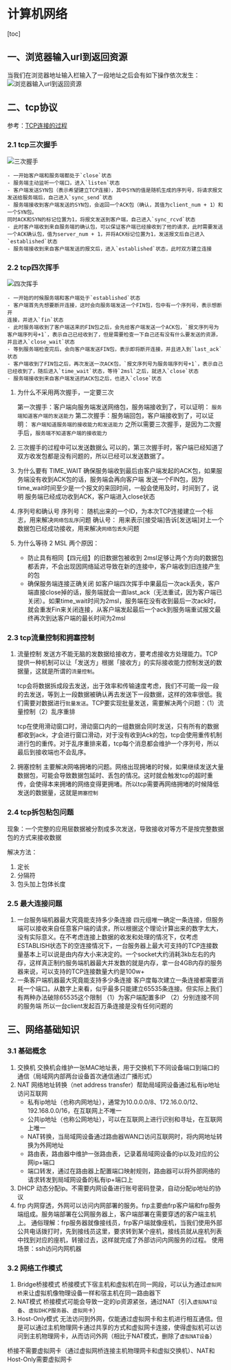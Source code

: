 # 计算机网络

[toc]

## 一、浏览器输入url到返回资源

当我们在浏览器地址输入栏输入了一段地址之后会有如下操作依次发生：
![浏览器输入url到返回资源](../pic/输入url后.jpeg)

## 二、tcp协议

参考：[TCP连接的过程](https://blog.csdn.net/weixin_51338848/article/details/127691543)

### 2.1 tcp三次握手

![三次握手](../pic/tcp三次握手.jpeg)

    - 一开始客户端和服务端都处于`close`状态
    - 服务端主动监听一个端口，进入`listen`状态
    - 客户端发送SYN包（表示希望建立TCP连接），其中SYN的值是随机生成的序列号，将请求报文
    发送给服务端后，自己进入`sync_send`状态
    - 服务端接收到客户端发送的SYN包，会返回一个ACK包（确认，其值为client_num + 1）和一个SYN包。
    同时ACK和SYN的标记位置为1，将报文发送到客户端，自己进入`sync_rcvd`状态
    - 此时客户端收到来自服务端的确认包，可以保证客户端已经接收到了他的请求，此时需要发送一个ACK确认包，值为server_num + 1，并将ACK标记位置为1，发送报文后自己进入`established`状态
    - 服务端接收到来自客户端发送的报文后，进入`established`状态，此时双方建立连接

### 2.2 tcp四次挥手

![四次挥手](../pic/tcp四次挥手.jpeg)

    - 一开始的时候服务端和客户端处于`established`状态
    - 客户端首先先想要断开连接，这时会向服务端发送一个FIN包，包中有一个序列号，表示想断开
    连接，并进入`fin`状态
    - 此时服务端收到了客户端送来的FIN包之后，会先给客户端发送一个ACK包，`报文序列号为客户端序列号+1`，表示自己已经收到了，但是需要检查一下自己还有没有什么要发送的资源，并且进入`close_wait`状态
    - 等到服务端检查完后，会向客户端发送FIN包，表示即将断开连接，并且进入到`last_ack`状态
    - 客户端收到了FIN包之后，再次发送一次ACK包，`报文序列号为服务端序列号+1`，表示自己已经收到了，随后进入`time_wait`状态，等待`2msl`之后，就进入`close`状态
    - 服务端接收到来自客户端发送的ACK包之后，也进入`close`状态

1. 为什么不采用两次握手，一定要三次

    第一次握手：客户端向服务端发送网络包，服务端接收到了，可以证明：
    `服务端知道客户端的发送能力`
    第二次握手：服务端回包，客户端接收到了，可以证明：
    `客户端知道服务端的接收能力和发送能力`
    之所以需要三次握手，是因为二次握手后，`服务端不知道客户端的接收能力`

2. 三次握手的过程中可以发送数据么
可以的，第三次握手时，客户端已经知道了双方收发包都是没有问题的，所以已经可以发送数据了。

3. 为什么要有 TIME_WAIT
确保服务端收到最后由客户端发起的ACK包，如果服务端没有收到ACK包的话，服务端会再向客户端
发送一个FIN包，因为time_wait时间至少是一个报文的来回时间，一般会使用及时，时间到了，说明
服务端已经成功收到ACK，客户端进入close状态

4. 序列号和确认号
序列号：
随机出来的一个ID，为本次TCP连接建立一个标志，用来解决`网络包乱序`问题
确认号：
用来表示[接受端]告诉[发送端]对上一个数据包已经成功接收，用来解决`网络包丢失`问题

5. 为什么等待 2 MSL
两个原因：

   - 防止具有相同【四元组】的旧数据包被收到
     2msl足够让两个方向的数据包都丢弃，不会出现因网络延迟导致在新的连接中，客户端收到旧连接产生的包
   - 确保服务端连接正确关闭
     如客户端四次挥手中果最后一次ack丢失，客户端直接close掉的话，服务端就会一直last_ack（无法重试，因为客户端已关闭）。如果time_wait时间为2msl，服务端在没有收到最后一次ack时，就会重发Fin来关闭连接，从客户端发起最后一个ack到服务端重试报文最终再次到达客户端的最长时间为2msl

### 2.3 tcp流量控制和拥塞控制

1. 流量控制
    发送方不能无脑的发数据给接收方，要考虑接收方处理能力。TCP 提供一种机制可以让「发送方」根据「接收方」的实际接收能力控制发送的数据量，这就是所谓的`流量控制`。

    tcp会将数据拆成段去发送，出于效率和传输速度考虑，我们不可能一段一段的去发送，等到上一段数据被确认再去发送下一段数据，这样的效率很低。我们需要对数据进行`批量发送`。TCP要实现批量发送，需要解决两个问题：（1）流量控制（2）乱序重排

    tcp在使用滑动窗口时，滑动窗口内的一组数据会同时发送，只有所有的数据都收到ack，才会进行窗口滑动，对于没有收到Ack的包，tcp会使用重传机制进行包的重传。对于乱序重排来着，tcp每个消息都会维护一个序列号，所以最后到接收端也不会乱序。

2. 拥塞控制
    主要解决网咯拥堵的问题。网络出现拥堵的时候，如果继续发送大量数据包，可能会导致数据包延时、丢包的情况。这时就会触发tcp的超时重传，会使得本来拥堵的网络变得更拥堵。所以tcp需要再网络拥堵的时候降低发送的数据量，这就是`拥塞控制`

### 2.4 tcp拆包粘包问题

现象：一个完整的应用层数据被分割成多次发送，导致接收对等方不是按完整数据包的方式来接收数据

解决方法：

1. 定长
2. 分隔符
3. 包头加上包体长度

### 2.5 最大连接问题

1. 一台服务端机器最大究竟能支持多少条连接
四元组唯一确定一条连接，但服务端可以接收来自任意客户端的请求，所以根据这个理论计算出来的数字太大，没有实际意义。在不考虑连接上数据的收发和处理的情况下，仅考虑ESTABLISH状态下的空连接情况下，一台服务器上最大可支持的TCP连接数量基本上可以说是由内存大小来决定的。一个socket大约消耗3kb左右的内存，这样真正制约服务端机器最大并发数的就是内存，拿一台4GB内存的服务器来说，可以支持的TCP连接数量大约是100w+
2. 一条客户端机器最大究竟能支持多少条连接
客户度每次建立一条连接都需要消耗一个端口。从数字上来看，似乎最多只能建立65535条连接。但实际上我们有两种办法破除65535这个限制
（1）为客户端配置多IP
（2）分别连接不同的服务端
所以一台client发起百万条连接是没有任何问题的

## 三、网络基础知识

### 3.1 基础概念

1. 交换机
交换机会维护一张MAC地址表，用于交换机下不同设备端口到端口的通信（局域网内部两台设备首次通信通过广播形式）
2. NAT
网络地址转换（net address transfer）帮助局域网设备通过私有ip地址访问互联网
   - 私有ip地址（也称内网地址），通常为10.0.0.0/8、172.16.0.0/12、192.168.0.0/16，在互联网上不唯一
   - 公共ip地址（也称公网地址），可以在互联网上进行识别和寻址，在互联网上唯一
   - NAT转换，当局域网设备通过路由器WAN口访问互联网时，将内网地址转换为外网地址
   - 路由表，路由器中维护一张路由表，记录着局域网设备的ip以及对应的公网ip+端口
   - 端口转发，通过在路由器上配置端口映射规则，路由器可以将外部网络的请求转发到局域网设备的私有ip+端口上
3. DHCP
动态分配ip。不需要内网设备进行账号密码登录，自动分配ip地址的协议
4. frp
内网穿透，外网可以访问内网部署的服务。frp主要由frp客户端和frp服务端组成。服务端部署在公网服务器上，客户端部署在需要穿透的客户端主机上。
通俗理解：frp服务器就像接线员，frp客户端就像座机，当我们使用外部公共电话拨打时，先到接线员这里，要求转到某个座机，接线员就从座机列表中找到对应的座机，转接过去，这样就完成了外部访问内网服务的过程。
使用场景：ssh访问内网机器

### 3.2 网络工作模式

1. Bridge桥接模式
桥接模式下宿主机和虚拟机在同一网段，可以认为通过`虚拟网桥`来让虚拟机像物理设备一样和宿主机在同一路由器下
2. NAT模式
桥接模式可能会导致一定的ip资源紧张，通过NAT（引入`虚拟NAT设备`、`虚拟DHCP服务器`、`虚拟网卡`）
3. Host-Only模式
无法访问到外网，仅能通过虚拟网卡和主机进行相互通信。但是可以通过主机物理网卡通过共享的方式和虚拟网卡连接，使得虚拟机可以访问到主机物理网卡，从而访问外网（相比于NAT模式，删除了`虚拟NAT设备`）

桥接不需要虚拟网卡（通过虚拟网桥连接主机物理网卡和虚拟交换机）、NAT和Host-Only需要虚拟网卡
